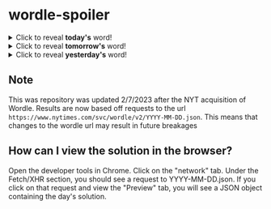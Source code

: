 # wordle-spoiler

<details>
  <summary>Click to reveal <b>today's</b> word!</summary>
  <br>
  <b> brute </b>
</details>

<details>
  <summary>Click to reveal <b>tomorrow's</b> word!</summary>
  <br>
  <b> leech </b>
</details>

<details>
  <summary>Click to reveal <b>yesterday's</b> word!</summary>
  <br>
  <b> mulch </b>
</details>

## Note
This was repository was updated 2/7/2023 after the NYT acquisition of Wordle. Results are now based off requests to the url `https://www.nytimes.com/svc/wordle/v2/YYYY-MM-DD.json`. This means that changes to the wordle url may result in future breakages

## How can I view the solution in the browser?
Open the developer tools in Chrome. Click on the "network" tab. Under the Fetch/XHR section, you should see a request to YYYY-MM-DD.json. If you click on that request and view the "Preview" tab, you will see a JSON object containing the day's solution.
